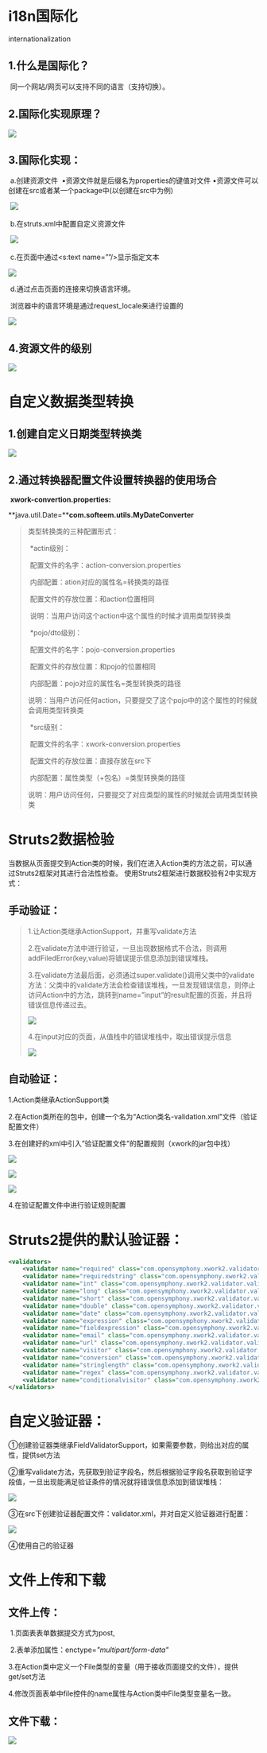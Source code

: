 # i18n国际化

internationalization
## 1.什么是国际化？
​	同一个网站/网页可以支持不同的语言（支持切换）。

## 2.国际化实现原理？

![](img/6-1.png)

## 3.国际化实现：
​	a.创建资源文件
​		•资源文件就是后缀名为properties的键值对文件
​		•资源文件可以创建在src或者某一个package中(以创建在src中为例)

​	![](img/6-2.png)

​	b.在struts.xml中配置自定义资源文件

​	![](img/6-3.png)

​	c.在页面中通过<s:text name=””/>显示指定文本

![](img/6-4.png)

​	d.通过点击页面的连接来切换语言环境。

​     浏览器中的语言环境是通过request_locale来进行设置的

![](img/6-5.png)

## 4.资源文件的级别

![](img/6-6.png)

# 自定义数据类型转换

## 	1.创建自定义日期类型转换类

![](img/6-7.png)

## 2.通过转换器配置文件设置转换器的使用场合

​          **xwork-convertion.properties:**

​          **java.util.Date=****com.softeem.utils.MyDateConverter**

> 类型转换类的三种配置形式：
>
> ​     *actin级别：
>
> ​      配置文件的名字：action-conversion.properties
>
> ​      内部配置：ation对应的属性名=转换类的路径
>
> ​      配置文件的存放位置：和action位置相同
>
> ​      说明：当用户访问这个action中这个属性的时候才调用类型转换类
>
>  
>
> ​     *pojo/dto级别：
>
> ​      配置文件的名字：pojo-conversion.properties
>
> ​      配置文件的存放位置：和pojo的位置相同
>
> ​      内部配置：pojo对应的属性名=类型转换类的路径
>
> ​      说明：当用户访问任何action，只要提交了这个pojo中的这个属性的时候就会调用类型转换类
>
>  
>
> ​     *src级别：
>
> ​      配置文件的名字：xwork-conversion.properties
>
> ​      配置文件的存放位置：直接存放在src下
>
> ​      内部配置：属性类型（+包名）=类型转换类的路径
>
> ​      说明：用户访问任何，只要提交了对应类型的属性的时候就会调用类型转换类

# Struts2数据检验

当数据从页面提交到Action类的时候，我们在进入Action类的方法之前，可以通过Struts2框架对其进行合法性检查。
使用Struts2框架进行数据校验有2中实现方式：

## 手动验证：

> 1.让Action类继承ActionSupport，并重写validate方法
>
> 2.在validate方法中进行验证，一旦出现数据格式不合法，则调用addFiledError(key,value)将错误提示信息添加到错误堆栈。
>
> 3.在validate方法最后面，必须通过super.validate()调用父类中的validate方法：父类中的validate方法会检查错误堆栈，一旦发现错误信息，则停止访问Action中的方法，跳转到name=”input”的result配置的页面，并且将错误信息传递过去。
>
> ![](img/6-8.png)
>
> 4.在input对应的页面，从值栈中的错误堆栈中，取出错误提示信息
>
> ![](img/6-9.png)

## 自动验证：

1.Action类继承ActionSupport类

2.在Action类所在的包中，创建一个名为“Action类名-validation.xml”文件（验证配置文件）

3.在创建好的xml中引入”验证配置文件”的配置规则（xwork的jar包中找）

![](img/6-10.png)

![](img/6-11.png)

![](img/6-12.png)

4.在验证配置文件中进行验证规则配置

# Struts2提供的默认验证器：

```xml
<validators>
    <validator name="required" class="com.opensymphony.xwork2.validator.validators.RequiredFieldValidator"/>
    <validator name="requiredstring" class="com.opensymphony.xwork2.validator.validators.RequiredStringValidator"/>
    <validator name="int" class="com.opensymphony.xwork2.validator.validators.IntRangeFieldValidator"/>
    <validator name="long" class="com.opensymphony.xwork2.validator.validators.LongRangeFieldValidator"/>
    <validator name="short" class="com.opensymphony.xwork2.validator.validators.ShortRangeFieldValidator"/>
    <validator name="double" class="com.opensymphony.xwork2.validator.validators.DoubleRangeFieldValidator"/>
    <validator name="date" class="com.opensymphony.xwork2.validator.validators.DateRangeFieldValidator"/>
    <validator name="expression" class="com.opensymphony.xwork2.validator.validators.ExpressionValidator"/>
    <validator name="fieldexpression" class="com.opensymphony.xwork2.validator.validators.FieldExpressionValidator"/>
    <validator name="email" class="com.opensymphony.xwork2.validator.validators.EmailValidator"/>
    <validator name="url" class="com.opensymphony.xwork2.validator.validators.URLValidator"/>
    <validator name="visitor" class="com.opensymphony.xwork2.validator.validators.VisitorFieldValidator"/>
    <validator name="conversion" class="com.opensymphony.xwork2.validator.validators.ConversionErrorFieldValidator"/>
    <validator name="stringlength" class="com.opensymphony.xwork2.validator.validators.StringLengthFieldValidator"/>
    <validator name="regex" class="com.opensymphony.xwork2.validator.validators.RegexFieldValidator"/>
    <validator name="conditionalvisitor" class="com.opensymphony.xwork2.validator.validators.ConditionalVisitorFieldValidator"/>
</validators>
```

# **自定义验证器：**

①创建验证器类继承FieldValidatorSupport，如果需要参数，则给出对应的属性，提供set方法

②重写validate方法，先获取到验证字段名，然后根据验证字段名获取到验证字段值，一旦出现能满足验证条件的情况就将错误信息添加到错误堆栈：

![](img/6-13.png)

③在src下创建验证器配置文件：validator.xml，并对自定义验证器进行配置：

![](img/6-14.png)

④使用自己的验证器

# 文件上传和下载

## 文件上传：

​     1.页面表表单数据提交方式为post,

​     2.表单添加属性：enctype=*"multipart/form-data"*

​     3.在Action类中定义一个File类型的变量（用于接收页面提交的文件），提供get/set方法

​     4.修改页面表单中file控件的name属性与Action类中File类型变量名一致。

## 文件下载：

![](img/6-15.png)

